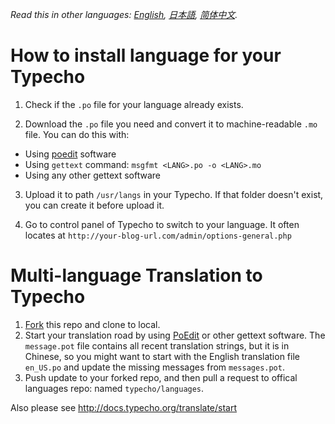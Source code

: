 *Read this in other languages: [English](README.md), [日本語](README.ja.md), [简体中文](README.zh-cn.md).*

# How to install language for your Typecho

1. Check if the `.po` file for your language already exists.

2. Download the `.po` file you need and convert it to machine-readable `.mo` file. You can do this with:
  + Using [poedit](https://github.com/vslavik/poedit/releases) software
  + Using `gettext` command: `msgfmt <LANG>.po -o <LANG>.mo`
  + Using any other gettext software

3. Upload it to path `/usr/langs` in your Typecho. If that folder doesn't exist, you can create it before upload it.

4. Go to control panel of Typecho to switch to your language. It often locates at `http://your-blog-url.com/admin/options-general.php`

# Multi-language Translation to Typecho

1. [Fork](https://github.com/typecho/languages/fork) this repo and clone to local.
2. Start your translation road by using [PoEdit](http://poedit.net/) or other gettext software. The `message.pot` file contains all recent translation strings, but it is in Chinese, so you might want to start with the English translation file `en_US.po` and update the missing messages from `messages.pot`.
3. Push update to your forked repo, and then pull a request to offical languages repo: named `typecho/languages`.

Also please see http://docs.typecho.org/translate/start


